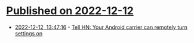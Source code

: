 # [Published on 2022-12-12](index.md)

* [2022-12-12, 13:47:16](https://news.ycombinator.com/item?id=33954547) - [Tell HN: Your Android carrier can remotely turn settings on](https://news.ycombinator.com/item?id=33954547)
